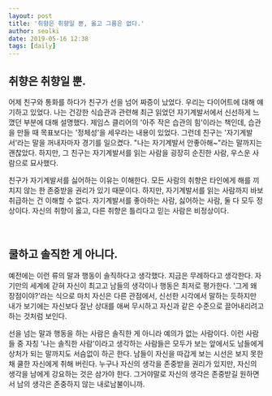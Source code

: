```yaml
---
layout: post
title: '취향은 취향일 뿐, 옳고 그름은 없다.'
author: seolki
date: 2019-05-16 12:38
tags: [daily]
---
```


## 취향은 취향일 뿐. 

어제 친구와 통화를 하다가 친구가 선을 넘어 짜증이 났었다. 우리는 다이어트에 대해 얘기하고 있었다. 나는 건강한 식습관과 관련해 최근 읽었던 자기계발서에서 신선하게 느꼈던 부분에 대해 설명했다. 제임스 클리어의 '아주 작은 습관의 힘'이라는 책인데, 습관을 만들 때 목표보다는 '정체성'을 세우라는 내용이 있었다. 그런데 친구는 '자기계발서'라는 말을 꺼내자마자 경기를 일으켰다. "나는 자기계발서 안좋아해~"라는 말까지는 괜찮았다. 하지만, 그 친구는 자기계발서를 읽는 사람을 굉장히 순진한 사람, 우스운 사람으로 묘사했다.   

친구가 자기계발서를 싫어하는 이유는 이해한다. 모든 사람의 취향은 타인에게 해를 끼치지 않는 한 존중받을 권리가 있기 때문이다. 하지만, 자기계발서를 읽는 사람까지 바보 취급하는 건 이해할 수 없다. 자기계발서를 좋아하는 사람, 싫어하는 사람, 둘 다 모두 정상이다. 자신의 취향이 옳고, 다른 취향은 틀리다고 믿는 사람은 비정상이다. 

<br>

## 쿨하고 솔직한 게 아니다.

예전에는 이런 류의 말과 행동이 솔직하다고 생각했다. 지금은 무례하다고 생각한다. 자기만의 세계에 갇혀 자신이 최고고 남들의 생각이나 행동은 최저로 평가한다. '그게 왜 장점이야?'라는 식으로 마치 자신은 다른 관점에서, 신선한 시각에서 말하는 듯하지만 내가 보기에는 자신보다 잘난 상대를 애써 무시하고 자신과 같은 수준으로 끌어내리려고 하는 것처럼 보인다. 

선을 넘는 말과 행동을 하는 사람은 솔직한 게 아니라 예의가 없는 사람이다. 이런 사람들 중 자칭 '나는 솔직한 사람'이라고 생각하는 사람들은 모두가 보는 앞에서도 남들에게 상처가 되는 말까지도 서슴없이 하곤 한다.  남들이 자신을 따갑게 보는 시선은 보지 못한 채 쿨한 자신에게 취해 버린다. 누구나 자신의 생각을 존중받을 권리가 있지만, 자신의 생각을 남에게 강요하는 것은 삼가야 한다. 그거야말로 자신의 생각은 존중받길 원하면서 남의 생각은 존중하지 않는 내로남불이니까. 

<br>
<br>

<!-- 
comment : '하지만'이라는 말을 많이 쓴다. 일관성 있게 쭉 써내려 가되, '꺾기'를 할 때에만 쓰기로 하자. 
 -->